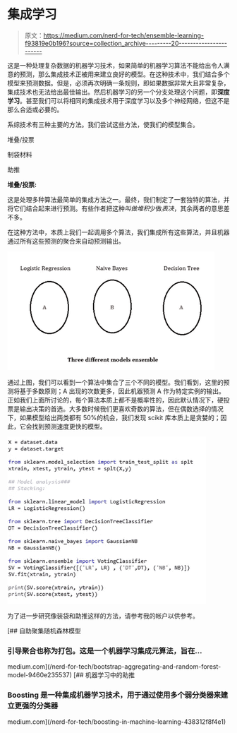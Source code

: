 # 集成学习

> 原文：<https://medium.com/nerd-for-tech/ensemble-learning-f93819e0b196?source=collection_archive---------20----------------------->

这是一种处理复杂数据的机器学习技术，如果简单的机器学习算法不能给出令人满意的预测，那么集成技术正被用来建立良好的模型。在这种技术中，我们结合多个模型来预测数据。但是，必须再次明确一条规则，即如果数据非常大且非常复杂，集成技术也无法给出最佳输出。然后机器学习的另一个分支处理这个问题，即**深度学习**。甚至我们可以将相同的集成技术用于深度学习以及多个神经网络，但这不是那么合适或必要的。

系综技术有三种主要的方法。我们尝试这些方法，使我们的模型集合。

堆叠/投票

制袋材料

助推

**堆叠/投票:**

这是处理多种算法最简单的集成方法之一。最终，我们制定了一套独特的算法，并将它们结合起来进行预测。有些作者把这种*叫做堆积*少做*表决*，其余两者的意思差不多。

在这种方法中，本质上我们一起调用多个算法，我们集成所有这些算法，并且机器通过所有这些预测的聚合来自动预测输出。

![](img/3654295a5d5cf8f1c909e11f493fc9ef.png)

通过上图，我们可以看到一个算法中集合了三个不同的模型。我们看到，这里的预测将基于多数原则；A 出现的次数更多，因此机器预测 A 作为特定实例的输出。正如我们上面所讨论的，每个算法本质上都不是概率性的，因此默认情况下，硬投票是输出决策的首选。大多数时候我们更喜欢奇数的算法，但在偶数选择的情况下，如果模型给出两类都有 50%的机会，我们发现 scikit 库本质上是贪婪的；因此，它会找到预测速度更快的模型。

![](img/de7d1446197fc718d89d9a3e9edcd841.png)

为了进一步研究像装袋和助推这样的方法，请参考我的帐户以供参考。

[](/nerd-for-tech/bootstrap-aggregating-and-random-forest-model-9460e235537) [## 自助聚集随机森林模型

### 引导聚合也称为打包。这是一个机器学习集成元算法，旨在…

medium.com](/nerd-for-tech/bootstrap-aggregating-and-random-forest-model-9460e235537) [](/nerd-for-tech/boosting-in-machine-learning-438312f8f4e1) [## 机器学习中的助推

### Boosting 是一种集成机器学习技术，用于通过使用多个弱分类器来建立更强的分类器

medium.com](/nerd-for-tech/boosting-in-machine-learning-438312f8f4e1)